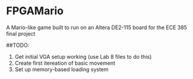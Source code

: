# FPGAMario
A Mario-like game built to run on an Altera DE2-115 board for the ECE 385 final project

##TODO:
1. Get initial VGA setup working (use Lab 8 files to do this)
2. Create first itereation of basic movement
3. Set up memory-based loading system

